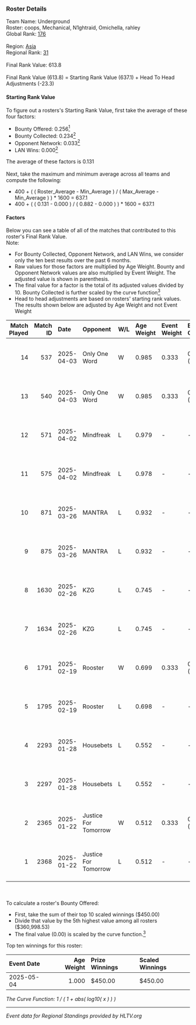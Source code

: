 ### Roster Details<br />
Team Name: Underground<br />
Roster: coops, Mechanical, N1ghtraid, Omichella, rahley<br />
Global Rank: [176](../../standings_global_2025_05_05.md)<br />
<br />
Region: [Asia]( ../../standings_asia_2025_05_05.md)<br />
Regional Rank: [31]( ../../standings_asia_2025_05_05.md)<br />
<br />
Final Rank Value:  613.8<br />
<br />
Final Rank Value (613.8) = Starting Rank Value (637.1) + Head To Head Adjustments (-23.3)<br />

#### Starting Rank Value<br />
To figure out a rosters's Starting Rank Value, first take the average of these four factors:<br />
- Bounty Offered: 0.256[<sup>1</sup>](#table2)
- Bounty Collected: 0.234[<sup>2</sup>](#table1)
- Opponent Network: 0.033[<sup>2</sup>](#table1)
- LAN Wins: 0.000[<sup>2</sup>](#table1)

The average of these factors is 0.131<br />
<br />
Next, take the maximum and minimum average across all teams and compute the following:<br />
- 400 + ( ( Roster_Average - Min_Average ) / ( Max_Average - Min_Average ) ) * 1600 = 637.1
- 400 + ( ( 0.131 - 0.000 ) / ( 0.882 - 0.000 ) ) * 1600 = 637.1


#### Factors<br />
Below you can see a table of all of the matches that contributed to this roster's Final Rank Value.<br />
Note:<br />

- For Bounty Collected, Opponent Network, and LAN Wins, we consider only the ten best results over the past 6 months.
- Raw values for those factors are multiplied by Age Weight. Bounty and Opponent Network values are also multiplied by Event Weight. The adjusted value is shown in parenthesis.
- The final value for a factor is the total of its adjusted values divided by 10. Bounty Collected is further scaled by the curve function[<sup>3</sup>](#curveFunction)
- Head to head adjustments are based on rosters' starting rank values. The results shown below are adjusted by Age Weight and not Event Weight
<span id="table1"></span><br />


| Match Played | Match ID | Date       | Opponent             | W/L | Age Weight | Event Weight | Bounty Collected | Opponent Network | LAN Wins  | H2H Adj. | Roster                                          |
| -: | -: | :- | :- | :- | :- | :- | :- | :- | :- | -: | :- |
|           14 |      537 | 2025-04-03 | Only One Word        | W   | 0.985      | 0.333        | 0.003 (0.001)    | 0.327 (0.107)    | 0 (0.000) |    19.36 | coops, Mechanical, N1ghtraid, Omichella, rahley |
|           13 |      540 | 2025-04-03 | Only One Word        | W   | 0.985      | 0.333        | 0.003 (0.001)    | 0.327 (0.107)    | 0 (0.000) |    20.95 | coops, Mechanical, N1ghtraid, Omichella, rahley |
|           12 |      571 | 2025-04-02 | Mindfreak            | L   | 0.979      | -            | -                | -                | -         |    -8.59 | coops, Mechanical, N1ghtraid, Omichella, rahley |
|           11 |      575 | 2025-04-02 | Mindfreak            | L   | 0.978      | -            | -                | -                | -         |    -9.21 | coops, Mechanical, N1ghtraid, Omichella, rahley |
|           10 |      871 | 2025-03-26 | MANTRA               | L   | 0.932      | -            | -                | -                | -         |   -12.31 | coops, Mechanical, N1ghtraid, Omichella, rahley |
|            9 |      875 | 2025-03-26 | MANTRA               | L   | 0.932      | -            | -                | -                | -         |   -13.34 | coops, Mechanical, N1ghtraid, Omichella, rahley |
|            8 |     1630 | 2025-02-26 | KZG                  | L   | 0.745      | -            | -                | -                | -         |   -10.91 | coops, Mechanical, N1ghtraid, Omichella, rahley |
|            7 |     1634 | 2025-02-26 | KZG                  | L   | 0.745      | -            | -                | -                | -         |   -11.65 | coops, Mechanical, N1ghtraid, Omichella, rahley |
|            6 |     1791 | 2025-02-19 | Rooster              | W   | 0.699      | 0.333        | 0.014 (0.003)    | 0.485 (0.113)    | 0 (0.000) |    17.52 | coops, Mechanical, N1ghtraid, Omichella, rahley |
|            5 |     1795 | 2025-02-19 | Rooster              | L   | 0.698      | -            | -                | -                | -         |    -4.36 | coops, Mechanical, N1ghtraid, Omichella, rahley |
|            4 |     2293 | 2025-01-28 | Housebets            | L   | 0.552      | -            | -                | -                | -         |    -4.50 | coops, Mechanical, N1ghtraid, Omichella, rahley |
|            3 |     2297 | 2025-01-28 | Housebets            | L   | 0.552      | -            | -                | -                | -         |    -4.67 | coops, Mechanical, N1ghtraid, Omichella, rahley |
|            2 |     2365 | 2025-01-22 | Justice For Tomorrow | W   | 0.512      | 0.333        | 0.001 (0.000)    | 0.026 (0.004)    | 0 (0.000) |     7.37 | coops, Mechanical, N1ghtraid, Omichella, rahley |
|            1 |     2368 | 2025-01-22 | Justice For Tomorrow | L   | 0.512      | -            | -                | -                | -         |    -8.97 | coops, Mechanical, N1ghtraid, Omichella, rahley |

<br />
<span id="table2"></span><br />
To calculate a roster's Bounty Offered:<br />

- First, take the sum of their top 10 scaled winnings ($450.00)
- Divide that value by the 5th highest value among all rosters ($360,998.53)
- The final value (0.00) is scaled by the curve function.[<sup>3</sup>](#curveFunction)

Top ten winnings for this roster:<br />

| Event Date | Age Weight | Prize Winnings | Scaled Winnings |
| :- | -: | :- | :- |
| 2025-05-04 |      1.000 | $450.00        | $450.00         |


<span id="curveFunction"></span>_The Curve Function: 1 / ( 1 + abs( log10( x ) ) )_<br />

---
_Event data for Regional Standings provided by HLTV.org_<br />
